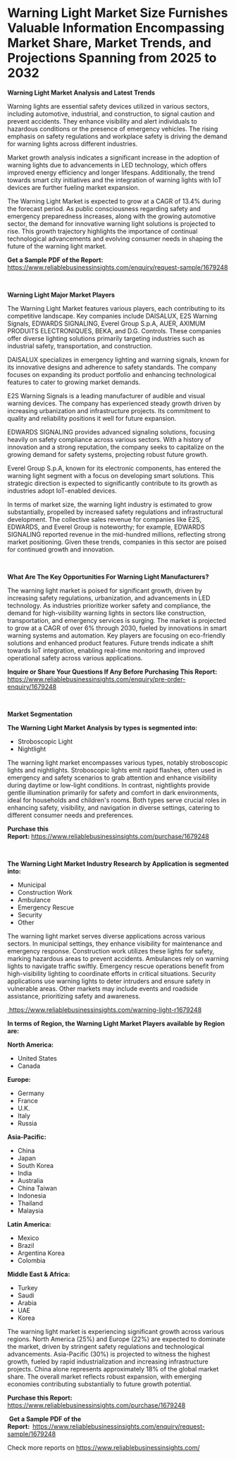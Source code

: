 <p><h1>Warning Light Market Size Furnishes Valuable Information Encompassing Market Share, Market Trends, and Projections Spanning from 2025 to 2032</h1></p><p><strong>Warning Light Market Analysis and Latest Trends</strong></p>
<p><p>Warning lights are essential safety devices utilized in various sectors, including automotive, industrial, and construction, to signal caution and prevent accidents. They enhance visibility and alert individuals to hazardous conditions or the presence of emergency vehicles. The rising emphasis on safety regulations and workplace safety is driving the demand for warning lights across different industries.</p><p>Market growth analysis indicates a significant increase in the adoption of warning lights due to advancements in LED technology, which offers improved energy efficiency and longer lifespans. Additionally, the trend towards smart city initiatives and the integration of warning lights with IoT devices are further fueling market expansion. </p><p>The Warning Light Market is expected to grow at a CAGR of 13.4% during the forecast period. As public consciousness regarding safety and emergency preparedness increases, along with the growing automotive sector, the demand for innovative warning light solutions is projected to rise. This growth trajectory highlights the importance of continual technological advancements and evolving consumer needs in shaping the future of the warning light market.</p></p>
<p><strong>Get a Sample PDF of the Report:&nbsp;</strong> <a href="https://www.reliablebusinessinsights.com/enquiry/request-sample/1679248?utm_campaign=3074&utm_medium=2&utm_source=Github&utm_content=ia&utm_term=24032025&utm_id=warning-light">https://www.reliablebusinessinsights.com/enquiry/request-sample/1679248</a></p>
<p>&nbsp;</p>
<p><strong>Warning Light Major Market Players</strong></p>
<p><p>The Warning Light Market features various players, each contributing to its competitive landscape. Key companies include DAISALUX, E2S Warning Signals, EDWARDS SIGNALING, Everel Group S.p.A, AUER, AXIMUM PRODUITS ELECTRONIQUES, BEKA, and D.G. Controls. These companies offer diverse lighting solutions primarily targeting industries such as industrial safety, transportation, and construction.</p><p>DAISALUX specializes in emergency lighting and warning signals, known for its innovative designs and adherence to safety standards. The company focuses on expanding its product portfolio and enhancing technological features to cater to growing market demands.</p><p>E2S Warning Signals is a leading manufacturer of audible and visual warning devices. The company has experienced steady growth driven by increasing urbanization and infrastructure projects. Its commitment to quality and reliability positions it well for future expansion.</p><p>EDWARDS SIGNALING provides advanced signaling solutions, focusing heavily on safety compliance across various sectors. With a history of innovation and a strong reputation, the company seeks to capitalize on the growing demand for safety systems, projecting robust future growth.</p><p>Everel Group S.p.A, known for its electronic components, has entered the warning light segment with a focus on developing smart solutions. This strategic direction is expected to significantly contribute to its growth as industries adopt IoT-enabled devices.</p><p>In terms of market size, the warning light industry is estimated to grow substantially, propelled by increased safety regulations and infrastructural development. The collective sales revenue for companies like E2S, EDWARDS, and Everel Group is noteworthy; for example, EDWARDS SIGNALING reported revenue in the mid-hundred millions, reflecting strong market positioning. Given these trends, companies in this sector are poised for continued growth and innovation.</p></p>
<p>&nbsp;</p>
<p><strong>What Are The Key Opportunities For Warning Light Manufacturers?</strong></p>
<p><p>The warning light market is poised for significant growth, driven by increasing safety regulations, urbanization, and advancements in LED technology. As industries prioritize worker safety and compliance, the demand for high-visibility warning lights in sectors like construction, transportation, and emergency services is surging. The market is projected to grow at a CAGR of over 6% through 2030, fueled by innovations in smart warning systems and automation. Key players are focusing on eco-friendly solutions and enhanced product features. Future trends indicate a shift towards IoT integration, enabling real-time monitoring and improved operational safety across various applications.</p></p>
<p><strong>Inquire or Share Your Questions If Any Before Purchasing This Report:</strong> <a href="https://www.reliablebusinessinsights.com/enquiry/pre-order-enquiry/1679248?utm_campaign=3074&utm_medium=2&utm_source=Github&utm_content=ia&utm_term=24032025&utm_id=warning-light">https://www.reliablebusinessinsights.com/enquiry/pre-order-enquiry/1679248</a></p>
<p>&nbsp;</p>
<p><strong>Market Segmentation</strong></p>
<p><strong>The Warning Light Market Analysis by types is segmented into:</strong></p>
<p><ul><li>Stroboscopic Light</li><li>Nightlight</li></ul></p>
<p><p>The warning light market encompasses various types, notably stroboscopic lights and nightlights. Stroboscopic lights emit rapid flashes, often used in emergency and safety scenarios to grab attention and enhance visibility during daytime or low-light conditions. In contrast, nightlights provide gentle illumination primarily for safety and comfort in dark environments, ideal for households and children's rooms. Both types serve crucial roles in enhancing safety, visibility, and navigation in diverse settings, catering to different consumer needs and preferences.</p></p>
<p><strong>Purchase this Report:&nbsp;</strong><a href="https://www.reliablebusinessinsights.com/purchase/1679248?utm_campaign=3074&utm_medium=2&utm_source=Github&utm_content=ia&utm_term=24032025&utm_id=warning-light">https://www.reliablebusinessinsights.com/purchase/1679248</a></p>
<p>&nbsp;</p>
<p><strong>The Warning Light Market Industry Research by Application is segmented into:</strong></p>
<p><ul><li>Municipal</li><li>Construction Work</li><li>Ambulance</li><li>Emergency Rescue</li><li>Security</li><li>Other</li></ul></p>
<p><p>The warning light market serves diverse applications across various sectors. In municipal settings, they enhance visibility for maintenance and emergency response. Construction work utilizes these lights for safety, marking hazardous areas to prevent accidents. Ambulances rely on warning lights to navigate traffic swiftly. Emergency rescue operations benefit from high-visibility lighting to coordinate efforts in critical situations. Security applications use warning lights to deter intruders and ensure safety in vulnerable areas. Other markets may include events and roadside assistance, prioritizing safety and awareness.</p></p>
<p><a href="https://www.reliablebusinessinsights.com/warning-light-r1679248?utm_campaign=3074&utm_medium=2&utm_source=Github&utm_content=ia&utm_term=24032025&utm_id=warning-light">&nbsp;https://www.reliablebusinessinsights.com/warning-light-r1679248</a></p>
<p><strong>In terms of Region, the Warning Light Market Players available by Region are:</strong></p>
<p>
    <p> <strong> North America: </strong>
        <ul>
            <li>United States</li>
            <li>Canada</li>
        </ul>
        </p> 
    <p> <strong> Europe: </strong>
        <ul>
            <li>Germany</li>
            <li>France</li>
            <li>U.K.</li>
            <li>Italy</li>
            <li>Russia</li>
        </ul>
        </p> 
    <p> <strong> Asia-Pacific: </strong>
        <ul>
            <li>China</li>
            <li>Japan</li>
            <li>South Korea</li>
            <li>India</li>
            <li>Australia</li>
            <li>China Taiwan</li>
            <li>Indonesia</li>
            <li>Thailand</li>
            <li>Malaysia</li>
        </ul>
        </p> 
    <p> <strong> Latin America: </strong>
        <ul>
            <li>Mexico</li>
            <li>Brazil</li>
            <li>Argentina Korea</li>
            <li>Colombia</li>
        </ul>
        </p> 
    <p> <strong> Middle East & Africa: </strong>
        <ul>
            <li>Turkey</li>
            <li>Saudi</li>
            <li>Arabia</li>
            <li>UAE</li>
            <li>Korea</li>
        </ul>
    </p>
    </p>
<p><p>The warning light market is experiencing significant growth across various regions. North America (25%) and Europe (22%) are expected to dominate the market, driven by stringent safety regulations and technological advancements. Asia-Pacific (30%) is projected to witness the highest growth, fueled by rapid industrialization and increasing infrastructure projects. China alone represents approximately 18% of the global market share. The overall market reflects robust expansion, with emerging economies contributing substantially to future growth potential.</p></p>
<p><strong>Purchase this Report: </strong><a href="https://www.reliablebusinessinsights.com/purchase/1679248?utm_campaign=3074&utm_medium=2&utm_source=Github&utm_content=ia&utm_term=24032025&utm_id=warning-light">https://www.reliablebusinessinsights.com/purchase/1679248</a></p>
<p>&nbsp;<strong>Get a Sample PDF of the Report:&nbsp;&nbsp;</strong><a href="https://www.reliablebusinessinsights.com/enquiry/request-sample/1679248?utm_campaign=3074&utm_medium=2&utm_source=Github&utm_content=ia&utm_term=24032025&utm_id=warning-light">https://www.reliablebusinessinsights.com/enquiry/request-sample/1679248</a></p>
<p><strong></strong></p>
<p>Check more reports on <a href="https://www.reliablebusinessinsights.com/?utm_campaign=3074&utm_medium=2&utm_source=Github&utm_content=ia&utm_term=24032025&utm_id=warning-light">https://www.reliablebusinessinsights.com/</a></p>